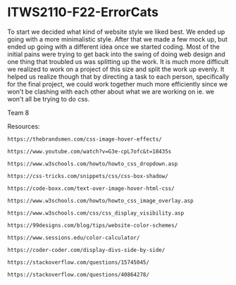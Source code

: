 # ITWS2110-F22-ErrorCats

To start we decided what kind of website style we
liked best. We ended up going with a more minimalistic
style. After that we made a few mock up, but ended up 
going with a different idea once we started coding. 
Most of the initial pains were trying to get back into
the swing of doing web design and one thing that troubled
us was splitting up the work. It is much more difficult we
realized to work on a project of this size and split the 
work up evenly. It helped us realize though that by 
directing a task to each person, specifically for the 
final project, we could work together much more efficiently
since we won't be clashing with each other about what we
are working on ie. we won't all be trying to do css.



Team 8

Resources:

    https://thebrandsmen.com/css-image-hover-effects/

    https://www.youtube.com/watch?v=G3e-cpL7ofc&t=18435s

    https://www.w3schools.com/howto/howto_css_dropdown.asp

    https://css-tricks.com/snippets/css/css-box-shadow/

    https://code-boxx.com/text-over-image-hover-html-css/

    https://www.w3schools.com/howto/howto_css_image_overlay.asp

    https://www.w3schools.com/css/css_display_visibility.asp

    https://99designs.com/blog/tips/website-color-schemes/

    https://www.sessions.edu/color-calculator/

    https://coder-coder.com/display-divs-side-by-side/

    https://stackoverflow.com/questions/15745045/

    https://stackoverflow.com/questions/40864278/
